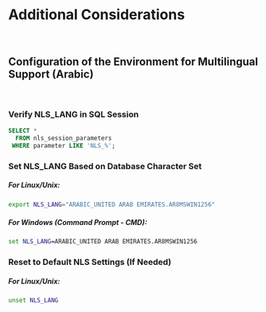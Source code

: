 # Additional Considerations

<br>

## Configuration of the Environment for Multilingual Support (Arabic)

<br>

### Verify NLS_LANG in SQL Session

``` sql
SELECT *
  FROM nls_session_parameters
 WHERE parameter LIKE 'NLS_%';
```

### Set NLS_LANG Based on Database Character Set

##### For Linux/Unix:

``` bash
export NLS_LANG="ARABIC_UNITED ARAB EMIRATES.AR8MSWIN1256"
```

##### For Windows (Command Prompt - CMD):

``` cmd
set NLS_LANG=ARABIC_UNITED ARAB EMIRATES.AR8MSWIN1256
```

### Reset to Default NLS Settings (If Needed)

##### For Linux/Unix:

``` bash
unset NLS_LANG
```

